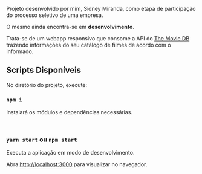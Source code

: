 Projeto desenvolvido por mim, Sidney Miranda, como etapa de participação do processo seletivo de uma empresa.

O mesmo ainda encontra-se em **desenvolvimento**.

Trata-se de um webapp responsivo que consome a API do [The Movie DB](https://www.themoviedb.org/documentation/api) trazendo informações do seu catálogo 
de filmes de acordo com o informado.

##  Scripts Disponíveis	##

No diretório do projeto, execute:


### `npm i`

Instalará os módulos e dependências necessárias.


<br />

### `yarn start` ou `npm start`

Executa a aplicação em modo de desenvolvimento.

Abra [http://localhost:3000](http://localhost:3000) para visualizar no navegador.







